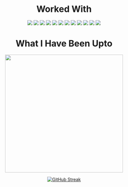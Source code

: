 <div align="center">

<h1>Worked With</h1>
<img src="https://img.shields.io/badge/-Java-black?logo=oracle&style=for-the-badge&logoColor=blue"></img>
<img src="https://img.shields.io/badge/-SQL-black?logo=mysql&style=for-the-badge&logoColor=blue"></img>
<img src="https://img.shields.io/badge/-Linux-black?logo=arch-linux&style=for-the-badge&logoColor=blue"></img>
<img src="https://img.shields.io/badge/-Python-black?logo=python&style=for-the-badge&logoColor=blue"></img>
<img src="https://img.shields.io/badge/-Qt-black?logo=qt&style=for-the-badge&logoColor=blue"></img>
<img src="https://img.shields.io/badge/-C++-black?logo=cplusplus&style=for-the-badge&logoColor=blue"></img>
<img src="https://img.shields.io/badge/-OpenGL-black?logo=opengl&style=for-the-badge&logoColor=blue"></img>
<img src="https://img.shields.io/badge/-FFmpeg-black?logo=ffmpeg&style=for-the-badge&logoColor=blue"></img>
<img src="https://img.shields.io/badge/-C-black?logo=c&style=for-the-badge&logoColor=blue"></img>
<img src="https://img.shields.io/badge/-C Sharp-black?logo=.net&style=for-the-badge&logoColor=blue"></img>
<img src="https://img.shields.io/badge/-Javascript-black?logo=javascript&style=for-the-badge&logoColor=blue"></img>
<img src="https://img.shields.io/badge/-Flask-black?logo=flask&style=for-the-badge&logoColor=blue"></img>


<h1> What I Have Been Upto</h1>
<p><img align="center" style="padding=0; width:380px;" src="https://cat-stats.vercel.app/api/top-langs/?username=GlaucousGlaucus&theme=github_dark&layout=compact&show_icons=true&hide_border=true&count_private=true" /></p>
<p><a href="https://git.io/streak-stats"><img src="https://github-readme-streak-stats.herokuapp.com?user=GlaucousGlaucus&theme=highcontrast&hide_border=true&border_radius=2&short_numbers=true&date_format=M%20j%5B%2C%20Y%5D&mode=weekly&card_width=600&card_height=170" alt="GitHub Streak" /></a></p>
</div>
